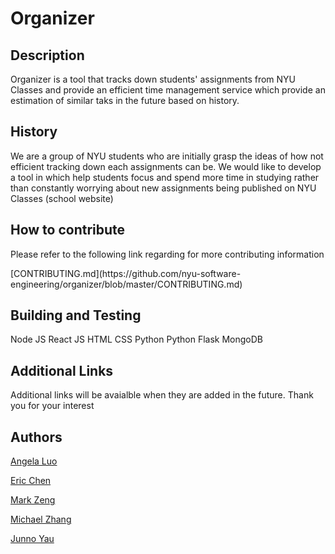 <h1>Organizer</h1>


<h2>Description</h2>
  <p>Organizer is a tool that tracks down students' assignments from NYU Classes and provide an efficient time management service which provide an estimation of similar taks in the future based on history.</p>
  
  
 <h2>History</h2>
 <p>We are a group of NYU students who are initially grasp the ideas of how not efficient tracking down each assignments 
can be. We would like to develop a tool in which help students focus and spend more time in studying rather than constantly worrying about new assignments being published on NYU Classes (school website)</p> 
 
 
  <h2>How to contribute</h2>
  <p>Please refer to the following link regarding for more contributing information </p> 
[CONTRIBUTING.md](https://github.com/nyu-software-engineering/organizer/blob/master/CONTRIBUTING.md)
  
  
  <h2>Building and Testing</h2>
  
   Node JS
   React JS
   HTML CSS
   Python
   Python Flask
   MongoDB
   
   
  <h2>Additional Links</h2>
  <p>Additional links will be avaialble when they are added in the future. Thank you for your interest </p> 
  
  <h2>Authors</h2>

[Angela Luo](https://github.com/aqlangela)

[Eric Chen](https://github.com/Zerichen)

[Mark Zeng](https://github.com/Mark-Zeng)

[Michael Zhang](https://github.com/MichaelZhangty)

[Junno Yau](https://github.com/jq488)

